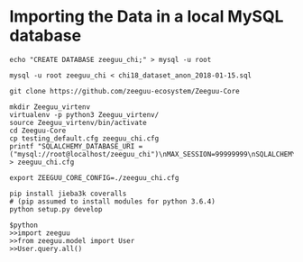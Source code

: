 

# Importing the Data in a local MySQL database

    echo "CREATE DATABASE zeeguu_chi;" > mysql -u root

    mysql -u root zeeguu_chi < chi18_dataset_anon_2018-01-15.sql

    git clone https://github.com/zeeguu-ecosystem/Zeeguu-Core

    mkdir Zeeguu_virtenv
    virtualenv -p python3 Zeeguu_virtenv/
    source Zeeguu_virtenv/bin/activate
    cd Zeeguu-Core
    cp testing_default.cfg zeeguu_chi.cfg
    printf "SQLALCHEMY_DATABASE_URI = ("mysql://root@localhost/zeeguu_chi")\nMAX_SESSION=99999999\nSQLALCHEMY_TRACK_MODIFICATIONS=False" > zeeguu_chi.cfg 

    export ZEEGUU_CORE_CONFIG=./zeeguu_chi.cfg

    pip install jieba3k coveralls
    # (pip assumed to install modules for python 3.6.4)
    python setup.py develop

    $python
    >>import zeeguu
    >>from zeeguu.model import User
    >>User.query.all()

